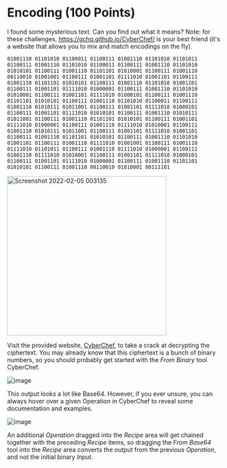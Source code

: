 # Encoding (100 Points)
I found some mysterious text. Can you find out what it means? Note: for these challenges, https://gchq.github.io/CyberChef/ is your best friend (it's a website that allows you to mix and match encodings on the fly).

```01001110 01101010 01100011 01100111 01001110 01101010 01101011 01100111 01001110 01101010 01100011 01100111 01001110 01101010 01010101 01100111 01001110 01101101 01010001 01100111 01001110 00110010 01001001 01100111 01001101 01111010 01001101 01100111 01001110 01101101 01010101 01100111 01001110 01101010 01001101 01100111 01001101 01111010 01000001 01100111 01001110 01101010 01010001 01100111 01001101 01111010 01000101 01100111 01001110 01101101 01010101 01100111 01001110 01101010 01100011 01100111 01001110 01010111 01011001 01100111 01001101 01111010 01000101 01100111 01001101 01111010 01010101 01100111 01001110 01010111 01011001 01100111 01001110 01101101 01010101 01100111 01001101 01111010 01000001 01100111 01001110 01111010 01010001 01100111 01001110 01010111 01011001 01100111 01001101 01111010 01001101 01100111 01001110 01101101 01010101 01100111 01001110 01101010 01001101 01100111 01001110 01111010 01001001 01100111 01001110 01111010 01101011 01100111 01001110 01111010 01000001 01100111 01001110 01111010 01010001 01100111 01001101 01111010 01000101 01100111 01001101 01111010 01000001 01100111 01001110 01101101 01010101 01100111 01001110 00110010 01010001 00111101```

<img width="371" alt="Screenshot 2022-02-05 003135" src="https://user-images.githubusercontent.com/99063625/152631455-6dba1dc9-8c8e-442d-ac75-15c2b405244e.png">

Visit the provided website, [CyberChef](https://gchq.github.io/CyberChef/), to take a crack at decrypting the ciphertext. You may already know that this ciphertext is a bunch of binary numbers, so you should probably get started with the *From Binary* tool CyberChef.

![image](https://user-images.githubusercontent.com/99063625/157507060-ee7a60a4-670a-4a3b-a3f7-c0eac20e208a.png)

This output looks a lot like Base64. However, if you ever unsure, you can always hover over a given Operation in CyberChef to reveal some documentation and examples.

![image](https://user-images.githubusercontent.com/99063625/157507259-4f46a499-dd29-443d-ba5d-58126d65d1e1.png)

An additional *Operation* dragged into the *Recipe* area will get chained together with the preceding *Recipe* items, so dragging the *From Base64* tool into the *Recipe* area converts the output from the previous *Operation*, and not the initial binary *Input*. 
